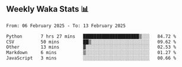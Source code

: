 ## Weekly Waka Stats 📊
<!--START_SECTION:waka-->

```txt
From: 06 February 2025 - To: 13 February 2025

Python       7 hrs 27 mins   █████████████████████▒░░░   84.72 %
CSV          50 mins         ██▒░░░░░░░░░░░░░░░░░░░░░░   09.62 %
Other        13 mins         ▓░░░░░░░░░░░░░░░░░░░░░░░░   02.53 %
Markdown     6 mins          ▒░░░░░░░░░░░░░░░░░░░░░░░░   01.27 %
JavaScript   3 mins          ░░░░░░░░░░░░░░░░░░░░░░░░░   00.66 %
```

<!--END_SECTION:waka-->

<!--

Here are some ideas to get you started:

- 🔭 I’m currently working on (way to add branches committed on)
- 🌱 I’m currently learning Web Frameworks and Machine Learning! (Lisp, JS (react & angular), Python, and __)
- 💬 Ask me about ...
- 📫 How to reach me: 
- 😄 Pronouns: He/Him/His
- ⚡ Fun fact: ...

that-recsys-lab
-->
